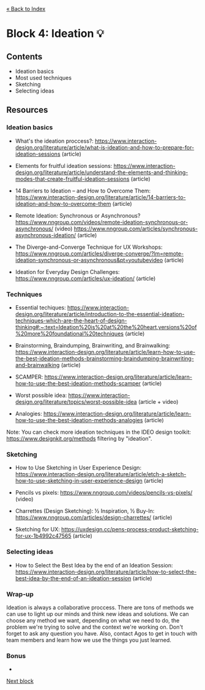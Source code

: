 [« Back to Index](../../README.md)

# Block 4: Ideation :bulb:
## Contents

- Ideation basics
- Most used techniques
- Sketching
- Selecting ideas


## Resources

### Ideation basics

- What's the ideation proccess?: https://www.interaction-design.org/literature/article/what-is-ideation-and-how-to-prepare-for-ideation-sessions (article)

- Elements for fruitful ideation sessions: https://www.interaction-design.org/literature/article/understand-the-elements-and-thinking-modes-that-create-fruitful-ideation-sessions (article)

- 14 Barriers to Ideation – and How to Overcome Them: https://www.interaction-design.org/literature/article/14-barriers-to-ideation-and-how-to-overcome-them (article)

- Remote Ideation: Synchronous or Asynchronous? https://www.nngroup.com/videos/remote-ideation-synchronous-or-asynchronous/ (video) https://www.nngroup.com/articles/synchronous-asynchronous-ideation/ (article)

- The Diverge-and-Converge Technique for UX Workshops: https://www.nngroup.com/articles/diverge-converge/?lm=remote-ideation-synchronous-or-asynchronous&pt=youtubevideo (article)

- Ideation for Everyday Design Challenges: https://www.nngroup.com/articles/ux-ideation/ (article)


### Techniques

- Essential techiques: https://www.interaction-design.org/literature/article/introduction-to-the-essential-ideation-techniques-which-are-the-heart-of-design-thinking#:~:text=Ideation%20is%20at%20the%20heart,versions%20of%20more%20foundational%20techniques (article)

- Brainstorming, Braindumping, Brainwriting, and Brainwalking: https://www.interaction-design.org/literature/article/learn-how-to-use-the-best-ideation-methods-brainstorming-braindumping-brainwriting-and-brainwalking (article)

- SCAMPER: https://www.interaction-design.org/literature/article/learn-how-to-use-the-best-ideation-methods-scamper (article)

- Worst possible idea: https://www.interaction-design.org/literature/topics/worst-possible-idea (article + video)

- Analogies: https://www.interaction-design.org/literature/article/learn-how-to-use-the-best-ideation-methods-analogies (article)

Note: You can check more ideation techniques in the IDEO design toolkit: https://www.designkit.org/methods filtering by "ideation".


### Sketching

- How to Use Sketching in User Experience Design: https://www.interaction-design.org/literature/article/etch-a-sketch-how-to-use-sketching-in-user-experience-design (article)

- Pencils vs pixels: https://www.nngroup.com/videos/pencils-vs-pixels/ (video)

- Charrettes (Design Sketching): ½ Inspiration, ½ Buy-In: https://www.nngroup.com/articles/design-charrettes/ (article)

- Sketching for UX: https://uxdesign.cc/pens-process-product-sketching-for-ux-1b4992c47565 (article)


### Selecting ideas

- How to Select the Best Idea by the end of an Ideation Session: https://www.interaction-design.org/literature/article/how-to-select-the-best-idea-by-the-end-of-an-ideation-session (article)

  

### Wrap-up

Ideation is always a collaborative proccess. There are tons of methods we can use to light up our minds and think new ideas and solutions. We can choose any method we want, depending on what we need to do, the problem we're trying to solve and the context we're working on.
Don't forget to ask any question you have. Also, contact Agos to get in touch with team members and learn how we use the things you just learned.

### Bonus

- 

[Next block](../block-5/prototyping-and-product-evaluation.md)
